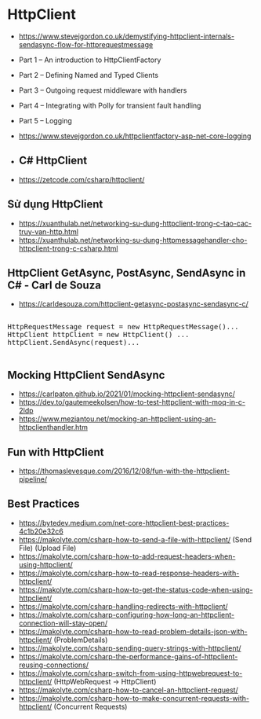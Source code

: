 # HttpClient
+ https://www.stevejgordon.co.uk/demystifying-httpclient-internals-sendasync-flow-for-httprequestmessage
+ Part 1 – An introduction to HttpClientFactory
+ Part 2 – Defining Named and Typed Clients
+ Part 3 – Outgoing request middleware with handlers
+ Part 4 – Integrating with Polly for transient fault handling
+ Part 5 – Logging
+ https://www.stevejgordon.co.uk/httpclientfactory-asp-net-core-logging

+ ## C# HttpClient
+ https://zetcode.com/csharp/httpclient/

## Sử dụng HttpClient
+ https://xuanthulab.net/networking-su-dung-httpclient-trong-c-tao-cac-truy-van-http.html
+ https://xuanthulab.net/networking-su-dung-httpmessagehandler-cho-httpclient-trong-c-csharp.html

## HttpClient GetAsync, PostAsync, SendAsync in C# - Carl de Souza
+ https://carldesouza.com/httpclient-getasync-postasync-sendasync-c/

<pre>

HttpRequestMessage request = new HttpRequestMessage()...
HttpClient httpClient = new HttpClient() ...
httpClient.SendAsync(request)...

</pre>

## Mocking HttpClient SendAsync
+ https://carlpaton.github.io/2021/01/mocking-httpclient-sendasync/
+ https://dev.to/gautemeekolsen/how-to-test-httpclient-with-moq-in-c-2ldp
+ https://www.meziantou.net/mocking-an-httpclient-using-an-httpclienthandler.htm

## Fun with HttpClient
+ https://thomaslevesque.com/2016/12/08/fun-with-the-httpclient-pipeline/

## Best Practices
+ https://bytedev.medium.com/net-core-httpclient-best-practices-4c1b20e32c6
+ https://makolyte.com/csharp-how-to-send-a-file-with-httpclient/ (Send File) (Upload File)
+ https://makolyte.com/csharp-how-to-add-request-headers-when-using-httpclient/
+ https://makolyte.com/csharp-how-to-read-response-headers-with-httpclient/
+ https://makolyte.com/csharp-how-to-get-the-status-code-when-using-httpclient/
+ https://makolyte.com/csharp-handling-redirects-with-httpclient/
+ https://makolyte.com/csharp-configuring-how-long-an-httpclient-connection-will-stay-open/
+ https://makolyte.com/csharp-how-to-read-problem-details-json-with-httpclient/ (ProblemDetails)
+ https://makolyte.com/csharp-sending-query-strings-with-httpclient/
+ https://makolyte.com/csharp-the-performance-gains-of-httpclient-reusing-connections/
+ https://makolyte.com/csharp-switch-from-using-httpwebrequest-to-httpclient/ (HttpWebRequest -> HttpClient)
+ https://makolyte.com/csharp-how-to-cancel-an-httpclient-request/
+ https://makolyte.com/csharp-how-to-make-concurrent-requests-with-httpclient/ (Concurrent Requests)
